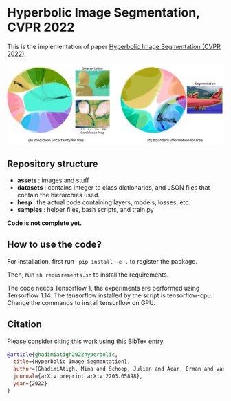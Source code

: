 # Hyperbolic Image Segmentation, CVPR 2022

This is the implementation of paper [Hyperbolic Image Segmentation (CVPR 2022)](https://arxiv.org/pdf/2203.05898.pdf).

![Figure 1](assets/HIS.jpeg)

## Repository structure 

- <b>assets </b>: images and stuff
- <b>datasets </b>: contains integer to class dictionaries, and JSON files that contain the hierarchies used.
- <b>hesp </b>: the actual code containing layers, models, losses, etc.
- <b>samples </b>: helper files, bash scripts, and train.py

**Code is not complete yet.**

## How to use the code?

For installation, first run <code> pip install -e .</code>  to register the package.

Then, run <code>sh requirements.sh</code> to install the requirements. 

The code needs Tensorflow 1, 
the experiments are performed using Tensorflow 1.14. The tensorflow installed by the script is tensorflow-cpu. Change the commands to install tensorflow on GPU.


## Citation
Please consider citing this work using this BibTex entry,

```bibtex
@article{ghadimiatigh2022hyperbolic,
  title={Hyperbolic Image Segmentation},
  author={GhadimiAtigh, Mina and Schoep, Julian and Acar, Erman and van Noord, Nanne and Mettes, Pascal},
  journal={arXiv preprint arXiv:2203.05898},
  year={2022}
}
```
